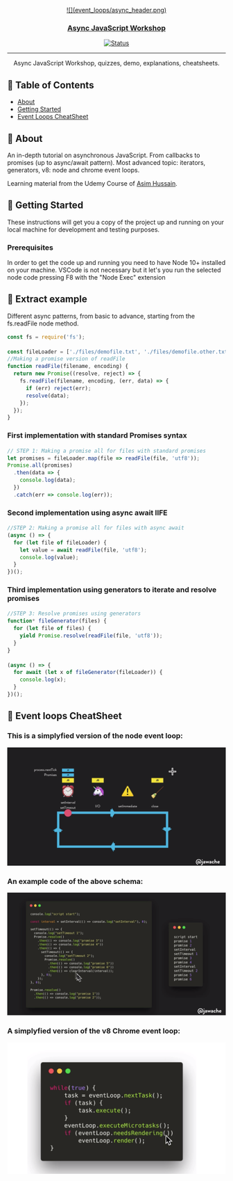 <p align="center">
  <a href="" rel="noopener">
![](event_loops/async_header.png)
</p>

<h3 align="center">Async JavaScript Workshop</h3>

<div align="center">

[![Status](https://img.shields.io/badge/status-active-success.svg)]()

</div>

---

<p align="center"> Async JavaScript Workshop, quizzes, demo, explanations, cheatsheets.
    <br> 
</p>

## 📝 Table of Contents

- [About](#about)
- [Getting Started](#getting_started)
- [Event Loops CheatSheet](#event_loops)

## 🧐 About <a name = "about"></a>

An in-depth tutorial on asynchronous JavaScript. From callbacks to promises (up to async/await pattern). Most advanced topic: iterators, generators, v8: node and chrome event loops.

Learning material from the Udemy Course of [Asim Hussain](https://www.udemy.com/asynchronous-javascript/).

## 🏁 Getting Started <a name = "getting_started"></a>

These instructions will get you a copy of the project up and running on your local machine for development and testing purposes.

### Prerequisites

In order to get the code up and running you need to have Node 10+ installed on your machine. VSCode is not necessary but it let's you run the selected node code pressing F8 with the "Node Exec" extension

## 🎈 Extract example <a name="usage"></a>

Different async patterns, from basic to advance, starting from the fs.readFile node method.

```js
const fs = require('fs');

const fileLoader = ['./files/demofile.txt', './files/demofile.other.txt'];
//Making a promise version of readFile
function readFile(filename, encoding) {
  return new Promise((resolve, reject) => {
    fs.readFile(filename, encoding, (err, data) => {
      if (err) reject(err);
      resolve(data);
    });
  });
}
```

### First implementation with standard Promises syntax

```js
// STEP 1: Making a promise all for files with standard promises
let promises = fileLoader.map(file => readFile(file, 'utf8'));
Promise.all(promises)
  .then(data => {
    console.log(data);
  })
  .catch(err => console.log(err));
```

### Second implementation using async await IIFE

```js
//STEP 2: Making a promise all for files with async await
(async () => {
  for (let file of fileLoader) {
    let value = await readFile(file, 'utf8');
    console.log(value);
  }
})();
```

### Third implementation using generators to iterate and resolve promises

```js
//STEP 3: Resolve promises using generators
function* fileGenerator(files) {
  for (let file of files) {
    yield Promise.resolve(readFile(file, 'utf8'));
  }
}

(async () => {
  for await (let x of fileGenerator(fileLoader)) {
    console.log(x);
  }
})();
```

## 🎈 Event loops CheatSheet <a name="event_loops"></a>

### This is a simplyfied version of the node event loop:

![](event_loops/node_event_loop_schema.png)

### An example code of the above schema:

![](event_loops/node_event_loop_code.png)

### A simplyfied version of the v8 Chrome event loop:

![](event_loops/chrome_event_loop.png)
